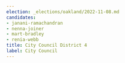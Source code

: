 ```yaml
---
election: _elections/oakland/2022-11-08.md
candidates:
- janani-ramachandran
- nenna-joiner
- mart-bradley
- renia-webb
title: City Council District 4
label: City Council
---
```

